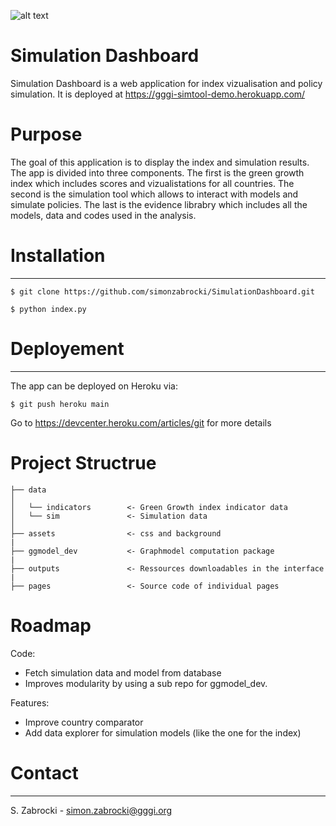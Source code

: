 ![alt text](http://greengrowthindex.gggi.org/wp-content/uploads/2019/09/LOGO_GGGI_GREEN_350x131px_002trans_Prancheta-1.png)

# Simulation Dashboard
Simulation Dashboard is a web application for index vizualisation and policy simulation. It is deployed at https://gggi-simtool-demo.herokuapp.com/

# Purpose
The goal of this application is to display the index and simulation results. The app is divided into three components. The first is the green growth index which includes scores and vizualistations for all countries. The second is the simulation tool which allows to interact with models and simulate policies. The last is the evidence librabry which includes all the models, data and codes used in the analysis. 

# Installation
-------------------
```
$ git clone https://github.com/simonzabrocki/SimulationDashboard.git

$ python index.py
```

# Deployement
-------------------
The app can be deployed on Heroku via:

```
$ git push heroku main
```

Go to https://devcenter.heroku.com/articles/git for more details


# Project Structrue 

    ├── data           
    │   
    │   └── indicators        <- Green Growth index indicator data
    │   └── sim               <- Simulation data
    │
    ├── assets                <- css and background
    |
    ├── ggmodel_dev           <- Graphmodel computation package
    |
    ├── outputs               <- Ressources downloadables in the interface
    |
    ├── pages                 <- Source code of individual pages


# Roadmap

Code: 
- Fetch simulation data and model from database
- Improves modularity by using a sub repo for ggmodel_dev.


Features:
- Improve country comparator
- Add data explorer for simulation models (like the one for the index)

# Contact
---------------
S. Zabrocki - simon.zabrocki@gggi.org

